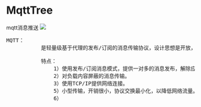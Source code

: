 # MqttTree
mqtt消息推送
![](https://i.imgur.com/i4e31Iy.png)


<pre>
MQTT：
           是轻量级基于代理的发布/订阅的消息传输协议，设计思想是开放，简单，易于实现。
           
           特点：
               1）使用发布/订阅消息模式，提供一对多的消息发布，解除应用程序耦合。
               2）对负载内容屏蔽的消息传输。
               3）使用TCP/IP提供网络连接。
               5）小型传输，开销很小，协议交换最小化，以降低网络流量。
               6）
</pre>